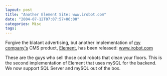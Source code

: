 ```yaml
---
layout: post
title: "Another Element Site: www.irobot.com"
date: "2004-07-12T07:07:57+06:00"
categories: Misc 
tags: 
---
```


Forgive the blatant advertising, but another implementation of <a href="http://www.mindseye.com">my company's</a> CMS product, <a href="http://www.mindseyeelement.com">Element</a>, has been released: <a href="http://www.irobot.com">www.irobot.com</a> 

These are the guys who sell those cool robots that clean your floors. This is the second implementation of Element that uses mySQL for the backend. We now support SQL Server and mySQL out of the box.